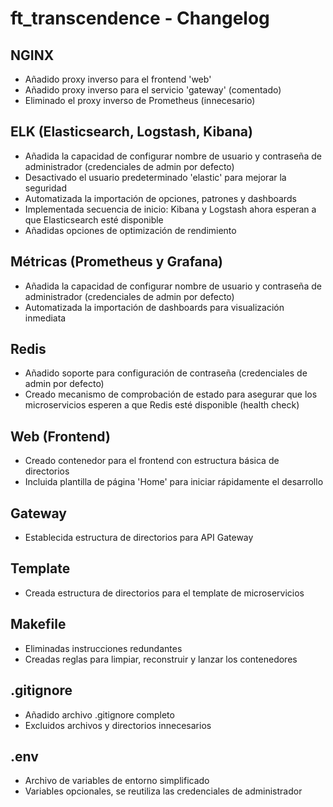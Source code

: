 # ft_transcendence - Changelog

## NGINX
- Añadido proxy inverso para el frontend 'web'
- Añadido proxy inverso para el servicio 'gateway' (comentado)
- Eliminado el proxy inverso de Prometheus (innecesario)

## ELK (Elasticsearch, Logstash, Kibana)
- Añadida la capacidad de configurar nombre de usuario y contraseña de administrador (credenciales de admin por defecto)
- Desactivado el usuario predeterminado 'elastic' para mejorar la seguridad
- Automatizada la importación de opciones, patrones y dashboards
- Implementada secuencia de inicio: Kibana y Logstash ahora esperan a que Elasticsearch esté disponible
- Añadidas opciones de optimización de rendimiento

## Métricas (Prometheus y Grafana)
- Añadida la capacidad de configurar nombre de usuario y contraseña de administrador (credenciales de admin por defecto)
- Automatizada la importación de dashboards para visualización inmediata

## Redis
- Añadido soporte para configuración de contraseña (credenciales de admin por defecto)
- Creado mecanismo de comprobación de estado para asegurar que los microservicios esperen a que Redis esté disponible (health check)

## Web (Frontend)
- Creado contenedor para el frontend con estructura básica de directorios
- Incluida plantilla de página 'Home' para iniciar rápidamente el desarrollo

## Gateway
- Establecida estructura de directorios para API Gateway

## Template
- Creada estructura de directorios para el template de microservicios

## Makefile
- Eliminadas instrucciones redundantes
- Creadas reglas para limpiar, reconstruir y lanzar los contenedores

## .gitignore
- Añadido archivo .gitignore completo
- Excluidos archivos y directorios innecesarios

## .env
- Archivo de variables de entorno simplificado
- Variables opcionales, se reutiliza las credenciales de administrador

